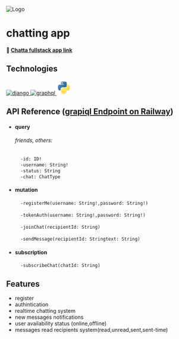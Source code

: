 
![Logo](https://abdelwahab-hamada.github.io/chatta-app/logo192.png)


# chatting app
#### 🔗 [**Chatta fullstack app link**](https://abdelwahab-hamada.github.io/chatta-app/logo192.png)
## Technologies 
<p align="left"> <a href="https://www.djangoproject.com/" target="_blank" rel="noreferrer"> <img src="https://cdn.worldvectorlogo.com/logos/django.svg" alt="django" width="40" height="40"/> </a>  <a href="https://graphql.org" target="_blank" rel="noreferrer"> <img src="https://www.vectorlogo.zone/logos/graphql/graphql-icon.svg" alt="graphql" width="40" height="40"/> </a> <a href="https://www.python.org" target="_blank" rel="noreferrer"> <img src="https://raw.githubusercontent.com/devicons/devicon/master/icons/python/python-original.svg" alt="python" width="40" height="40"/> </a>   </p>

## API Reference ([grapiql Endpoint on Railway](https://web-production-7e40.up.railway.app/))

- #### **query**
   ###### friends, others:
        -id: ID!
        -username: String!
        -status: String
        -chat: ChatType

 
- #### **mutation**
        -registerMe(username: String!,password: String!)

        -tokenAuth(username: String!,password: String!)

        -joinChat(recipientId: String)

        -sendMessage(recipientId: Stringtext: String)

- #### **subscription**
        -subscribeChat(chatId: String)


## Features

- register
- authintication
- realtime chatting system
- new messages notifications
- user availability status (online,offline)
- messages read recipients system(read,unread,sent,sent-time)

